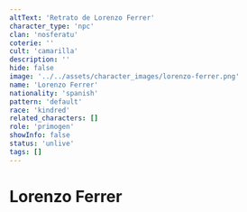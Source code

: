 ```yaml
---
altText: 'Retrato de Lorenzo Ferrer'
character_type: 'npc'
clan: 'nosferatu'
coterie: ''
cult: 'camarilla'
description: ''
hide: false
image: '../../assets/character_images/lorenzo-ferrer.png'
name: 'Lorenzo Ferrer'
nationality: 'spanish'
pattern: 'default'
race: 'kindred'
related_characters: []
role: 'primogen'
showInfo: false
status: 'unlive'
tags: []
---
```


# Lorenzo Ferrer
